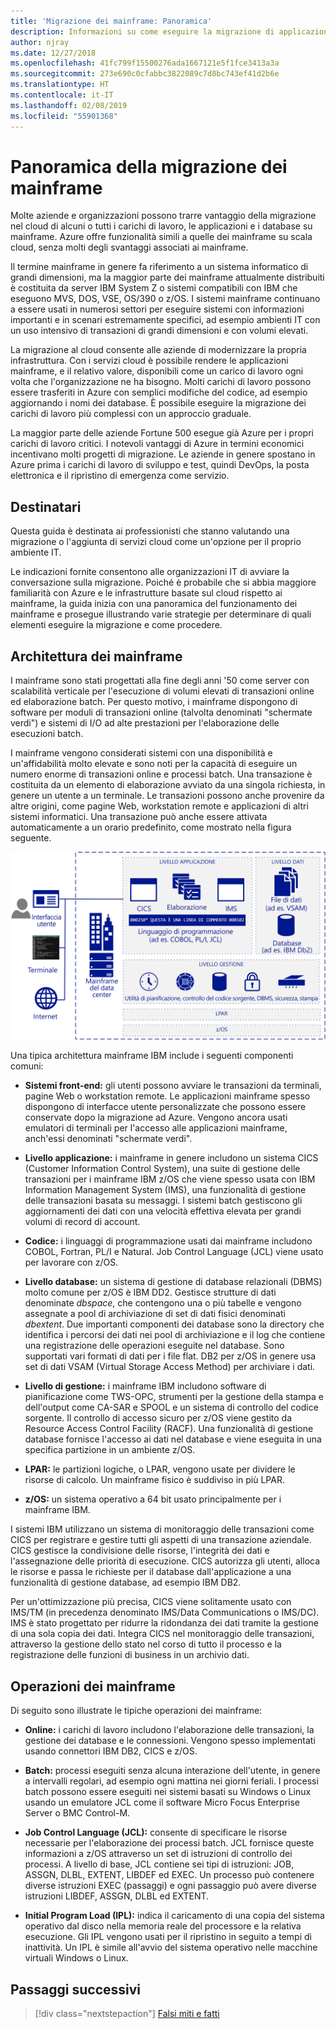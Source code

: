 ```yaml
---
title: 'Migrazione dei mainframe: Panoramica'
description: Informazioni su come eseguire la migrazione di applicazioni da ambienti mainframe ad Azure, un'infrastruttura scalabile, collaudata e a disponibilità elevata per i sistemi attualmente in esecuzione su mainframe.
author: njray
ms.date: 12/27/2018
ms.openlocfilehash: 41fc799f15500276ada1667121e5f1fce3413a3a
ms.sourcegitcommit: 273e690c0cfabbc3822089c7d8bc743ef41d2b6e
ms.translationtype: HT
ms.contentlocale: it-IT
ms.lasthandoff: 02/08/2019
ms.locfileid: "55901368"
---
```

# <a name="mainframe-migration-overview"></a>Panoramica della migrazione dei mainframe

Molte aziende e organizzazioni possono trarre vantaggio della migrazione nel cloud di alcuni o tutti i carichi di lavoro, le applicazioni e i database su mainframe. Azure offre funzionalità simili a quelle dei mainframe su scala cloud, senza molti degli svantaggi associati ai mainframe.

Il termine mainframe in genere fa riferimento a un sistema informatico di grandi dimensioni, ma la maggior parte dei mainframe attualmente distribuiti è costituita da server IBM System Z o sistemi compatibili con IBM che eseguono MVS, DOS, VSE, OS/390 o z/OS. I sistemi mainframe continuano a essere usati in numerosi settori per eseguire sistemi con informazioni importanti e in scenari estremamente specifici, ad esempio ambienti IT con un uso intensivo di transazioni di grandi dimensioni e con volumi elevati.

La migrazione al cloud consente alle aziende di modernizzare la propria infrastruttura. Con i servizi cloud è possibile rendere le applicazioni mainframe, e il relativo valore, disponibili come un carico di lavoro ogni volta che l'organizzazione ne ha bisogno. Molti carichi di lavoro possono essere trasferiti in Azure con semplici modifiche del codice, ad esempio aggiornando i nomi dei database. È possibile eseguire la migrazione dei carichi di lavoro più complessi con un approccio graduale.

La maggior parte delle aziende Fortune 500 esegue già Azure per i propri carichi di lavoro critici. I notevoli vantaggi di Azure in termini economici incentivano molti progetti di migrazione. Le aziende in genere spostano in Azure prima i carichi di lavoro di sviluppo e test, quindi DevOps, la posta elettronica e il ripristino di emergenza come servizio.

## <a name="intended-audience"></a>Destinatari

Questa guida è destinata ai professionisti che stanno valutando una migrazione o l'aggiunta di servizi cloud come un'opzione per il proprio ambiente IT.

Le indicazioni fornite consentono alle organizzazioni IT di avviare la conversazione sulla migrazione. Poiché è probabile che si abbia maggiore familiarità con Azure e le infrastrutture basate sul cloud rispetto ai mainframe, la guida inizia con una panoramica del funzionamento dei mainframe e prosegue illustrando varie strategie per determinare di quali elementi eseguire la migrazione e come procedere.

## <a name="mainframe-architecture"></a>Architettura dei mainframe

I mainframe sono stati progettati alla fine degli anni '50 come server con scalabilità verticale per l'esecuzione di volumi elevati di transazioni online ed elaborazione batch. Per questo motivo, i mainframe dispongono di software per moduli di transazioni online (talvolta denominati "schermate verdi") e sistemi di I/O ad alte prestazioni per l'elaborazione delle esecuzioni batch.

I mainframe vengono considerati sistemi con una disponibilità e un'affidabilità molto elevate e sono noti per la capacità di eseguire un numero enorme di transazioni online e processi batch. Una transazione è costituita da un elemento di elaborazione avviato da una singola richiesta, in genere un utente a un terminale. Le transazioni possono anche provenire da altre origini, come pagine Web, workstation remote e applicazioni di altri sistemi informatici. Una transazione può anche essere attivata automaticamente a un orario predefinito, come mostrato nella figura seguente.

![Componenti di una tipica architettura mainframe IBM](../../_images/mainframe-migration/zOS-architectural-layers.png)

Una tipica architettura mainframe IBM include i seguenti componenti comuni:

- **Sistemi front-end:** gli utenti possono avviare le transazioni da terminali, pagine Web o workstation remote. Le applicazioni mainframe spesso dispongono di interfacce utente personalizzate che possono essere conservate dopo la migrazione ad Azure. Vengono ancora usati emulatori di terminali per l'accesso alle applicazioni mainframe, anch'essi denominati "schermate verdi".

- **Livello applicazione:** i mainframe in genere includono un sistema CICS (Customer Information Control System), una suite di gestione delle transazioni per i mainframe IBM z/OS che viene spesso usata con IBM Information Management System (IMS), una funzionalità di gestione delle transazioni basata su messaggi. I sistemi batch gestiscono gli aggiornamenti dei dati con una velocità effettiva elevata per grandi volumi di record di account.

- **Codice:** i linguaggi di programmazione usati dai mainframe includono COBOL, Fortran, PL/I e Natural. Job Control Language (JCL) viene usato per lavorare con z/OS.

- **Livello database:** un sistema di gestione di database relazionali (DBMS) molto comune per z/OS è IBM DD2. Gestisce strutture di dati denominate *dbspace*, che contengono una o più tabelle e vengono assegnate a pool di archiviazione di set di dati fisici denominati *dbextent*. Due importanti componenti dei database sono la directory che identifica i percorsi dei dati nei pool di archiviazione e il log che contiene una registrazione delle operazioni eseguite nel database. Sono supportati vari formati di dati per i file flat. DB2 per z/OS in genere usa set di dati VSAM (Virtual Storage Access Method) per archiviare i dati.

- **Livello di gestione:** i mainframe IBM includono software di pianificazione come TWS-OPC, strumenti per la gestione della stampa e dell'output come CA-SAR e SPOOL e un sistema di controllo del codice sorgente. Il controllo di accesso sicuro per z/OS viene gestito da Resource Access Control Facility (RACF). Una funzionalità di gestione database fornisce l'accesso ai dati nel database e viene eseguita in una specifica partizione in un ambiente z/OS.

- **LPAR:** le partizioni logiche, o LPAR, vengono usate per dividere le risorse di calcolo. Un mainframe fisico è suddiviso in più LPAR.

- **z/OS:** un sistema operativo a 64 bit usato principalmente per i mainframe IBM.

I sistemi IBM utilizzano un sistema di monitoraggio delle transazioni come CICS per registrare e gestire tutti gli aspetti di una transazione aziendale. CICS gestisce la condivisione delle risorse, l'integrità dei dati e l'assegnazione delle priorità di esecuzione. CICS autorizza gli utenti, alloca le risorse e passa le richieste per il database dall'applicazione a una funzionalità di gestione database, ad esempio IBM DB2.

Per un'ottimizzazione più precisa, CICS viene solitamente usato con IMS/TM (in precedenza denominato IMS/Data Communications o IMS/DC). IMS è stato progettato per ridurre la ridondanza dei dati tramite la gestione di una sola copia dei dati. Integra CICS nel monitoraggio delle transazioni, attraverso la gestione dello stato nel corso di tutto il processo e la registrazione delle funzioni di business in un archivio dati.

## <a name="mainframe-operations"></a>Operazioni dei mainframe

Di seguito sono illustrate le tipiche operazioni dei mainframe:

- **Online:** i carichi di lavoro includono l'elaborazione delle transazioni, la gestione dei database e le connessioni. Vengono spesso implementati usando connettori IBM DB2, CICS e z/OS.

- **Batch:** processi eseguiti senza alcuna interazione dell'utente, in genere a intervalli regolari, ad esempio ogni mattina nei giorni feriali. I processi batch possono essere eseguiti nei sistemi basati su Windows o Linux usando un emulatore JCL come il software Micro Focus Enterprise Server o BMC Control-M.

- **Job Control Language (JCL):** consente di specificare le risorse necessarie per l'elaborazione dei processi batch. JCL fornisce queste informazioni a z/OS attraverso un set di istruzioni di controllo dei processi. A livello di base, JCL contiene sei tipi di istruzioni: JOB, ASSGN, DLBL, EXTENT, LIBDEF ed EXEC. Un processo può contenere diverse istruzioni EXEC (passaggi) e ogni passaggio può avere diverse istruzioni LIBDEF, ASSGN, DLBL ed EXTENT.

- **Initial Program Load (IPL):**  indica il caricamento di una copia del sistema operativo dal disco nella memoria reale del processore e la relativa esecuzione. Gli IPL vengono usati per il ripristino in seguito a tempi di inattività. Un IPL è simile all'avvio del sistema operativo nelle macchine virtuali Windows o Linux.

## <a name="next-steps"></a>Passaggi successivi

> [!div class="nextstepaction"]
> [Falsi miti e fatti](myths-and-facts.md)
